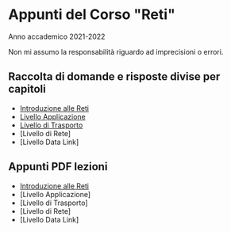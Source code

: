 # Appunti del Corso "Reti"
Anno accademico 2021-2022

Non mi assumo la responsabilità riguardo ad imprecisioni o errori.

## Raccolta di domande e risposte divise per capitoli
- [Introduzione alle Reti](/Domande%20Esami/1%20Q%26A%20Intro%20alle%20Reti.md)
- [Livello Applicazione](/Domande%20Esami/2%20Q%26A%20Livello%20Applicazione.md)
- [Livello di Trasporto](/Domande%20Esami/3%20Q%26A%20Liv%20Trasporto.md)
- [Livello di Rete]
- [Livello Data Link]

## Appunti PDF lezioni
- [Introduzione alle Reti](/Appunti%20Capitoli/0%20Intro%20alle%20Reti.pdf)
- [Livello Applicazione]
- [Livello di Trasporto]
- [Livello di Rete]
- [Livello Data Link]

